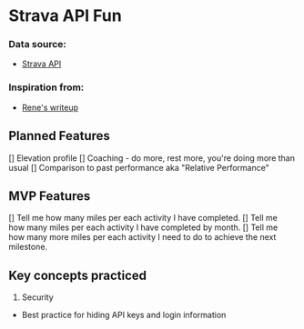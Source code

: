 # Strava API Fun

### Data source: 
- [Strava API](https://developers.strava.com/)
### Inspiration from: 
- [Rene's writeup](https://towardsdatascience.com/visualize-your-strava-data-on-an-interactive-map-with-python-92c1ce69e91d)

## Planned Features
[] Elevation profile
[] Coaching - do more, rest more, you're doing more than usual
[] Comparison to past performance aka "Relative Performance"

## MVP Features
[] Tell me how many miles per each activity I have completed.
[] Tell me how many miles per each activity I have completed by month.
[] Tell me how many more miles per each activity I need to do to achieve the next milestone.

## Key concepts practiced
1. Security
- Best practice for hiding API keys and login information